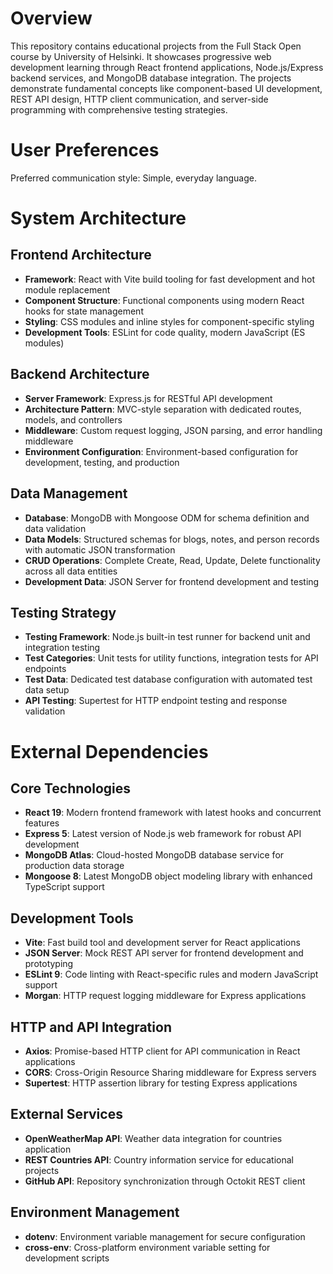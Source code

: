 # Overview

This repository contains educational projects from the Full Stack Open course by University of Helsinki. It showcases progressive web development learning through React frontend applications, Node.js/Express backend services, and MongoDB database integration. The projects demonstrate fundamental concepts like component-based UI development, REST API design, HTTP client communication, and server-side programming with comprehensive testing strategies.

# User Preferences

Preferred communication style: Simple, everyday language.

# System Architecture

## Frontend Architecture
- **Framework**: React with Vite build tooling for fast development and hot module replacement
- **Component Structure**: Functional components using modern React hooks for state management
- **Styling**: CSS modules and inline styles for component-specific styling
- **Development Tools**: ESLint for code quality, modern JavaScript (ES modules)

## Backend Architecture
- **Server Framework**: Express.js for RESTful API development
- **Architecture Pattern**: MVC-style separation with dedicated routes, models, and controllers
- **Middleware**: Custom request logging, JSON parsing, and error handling middleware
- **Environment Configuration**: Environment-based configuration for development, testing, and production

## Data Management
- **Database**: MongoDB with Mongoose ODM for schema definition and data validation
- **Data Models**: Structured schemas for blogs, notes, and person records with automatic JSON transformation
- **CRUD Operations**: Complete Create, Read, Update, Delete functionality across all data entities
- **Development Data**: JSON Server for frontend development and testing

## Testing Strategy
- **Testing Framework**: Node.js built-in test runner for backend unit and integration testing
- **Test Categories**: Unit tests for utility functions, integration tests for API endpoints
- **Test Data**: Dedicated test database configuration with automated test data setup
- **API Testing**: Supertest for HTTP endpoint testing and response validation

# External Dependencies

## Core Technologies
- **React 19**: Modern frontend framework with latest hooks and concurrent features
- **Express 5**: Latest version of Node.js web framework for robust API development
- **MongoDB Atlas**: Cloud-hosted MongoDB database service for production data storage
- **Mongoose 8**: Latest MongoDB object modeling library with enhanced TypeScript support

## Development Tools
- **Vite**: Fast build tool and development server for React applications
- **JSON Server**: Mock REST API server for frontend development and prototyping
- **ESLint 9**: Code linting with React-specific rules and modern JavaScript support
- **Morgan**: HTTP request logging middleware for Express applications

## HTTP and API Integration
- **Axios**: Promise-based HTTP client for API communication in React applications
- **CORS**: Cross-Origin Resource Sharing middleware for Express servers
- **Supertest**: HTTP assertion library for testing Express applications

## External Services
- **OpenWeatherMap API**: Weather data integration for countries application
- **REST Countries API**: Country information service for educational projects
- **GitHub API**: Repository synchronization through Octokit REST client

## Environment Management
- **dotenv**: Environment variable management for secure configuration
- **cross-env**: Cross-platform environment variable setting for development scripts